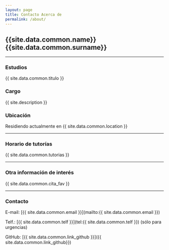 ```yaml
---
layout: page
title: Contacto Acerca de
permalink: /about/
---
```


## {{site.data.common.name}} {{site.data.common.surname}}

- - -

### Estudios

{{ site.data.common.titulo }}

### Cargo

{{ site.description }}

### Ubicación

Residiendo actualmente en {{ site.data.common.location }}

---

### Horario de tutorías

{{ site.data.common.tutorias }}

---

### Otra información de interés

{{ site.data.common.cita_fav }}

---

### Contacto

E-mail: [{{ site.data.common.email }}](mailto:{{ site.data.common.email }})

Telf.: [{{ site.data.common.telf }}](tel:{{ site.data.common.telf }}) (sólo para urgencias)

GitHub: [{{ site.data.common.link_github }}]({{ site.data.common.link_github}})
